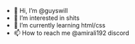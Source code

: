 - 👋 Hi, I’m @guyswill
- 👀 I’m interested in shits
- 🌱 I’m currently learning html/css
- 📫 How to reach me @amirali192 discord

